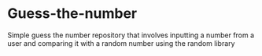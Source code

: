 # Guess-the-number
Simple guess the number repository that involves inputting a number from a user and comparing it with a random number using the random library
